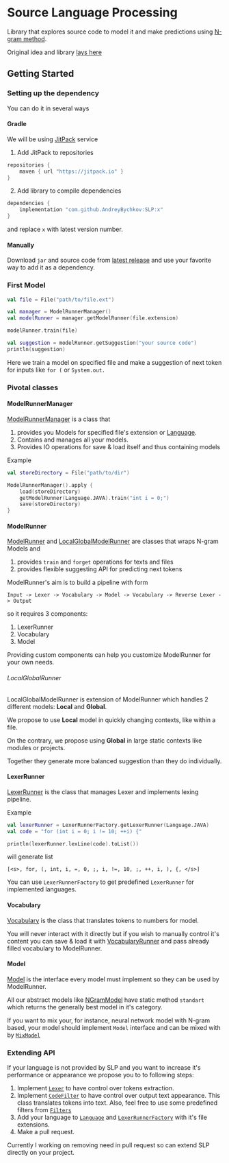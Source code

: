 # Source Language Processing

Library that explores source code to model it and 
make predictions using [N-gram method](https://shorturl.at/uFPTW).

Original idea and library [lays here](https://github.com/SLP-team/SLP-Core)

## Getting Started

### Setting up the dependency
You can do it in several ways

#### Gradle

We will be using [JitPack](https://jitpack.io) service

1. Add JitPack to repositories
```groovy
repositories {
    maven { url "https://jitpack.io" }
}
```


2. Add library to compile dependencies
```groovy
dependencies {
    implementation "com.github.AndreyBychkov:SLP:x"
}
```
and replace `x` with latest version number.

#### Manually

Download `jar` and source code from [latest release](https://github.com/AndreyBychkov/SLP/releases/tag/1.4.7)
and use your favorite way to add it as a dependency.

### First Model

```kotlin
val file = File("path/to/file.ext")

val manager = ModelRunnerManager()
val modelRunner = manager.getModelRunner(file.extension)

modelRunner.train(file)

val suggestion = modelRunner.getSuggestion("your source code")
println(suggestion)
```

Here we train a model on specified file
and make a suggestion of next token for inputs like `for (` or `System.out.`

### Pivotal classes

#### ModelRunnerManager
[ModelRunnerManager](src/main/kotlin/org/jetbrains/slp/modeling/ModelRunnerManager.kt) is a class that 
1. provides you Models for specified file's extension or [Language](src/main/kotlin/org/jetbrains/slp/Language.kt).
2. Contains and manages all your models.
3. Provides IO operations for save & load itself and thus containing models

Example
```kotlin
val storeDirectory = File("path/to/dir")

ModelRunnerManager().apply { 
    load(storeDirectory)
    getModelRunner(Language.JAVA).train("int i = 0;")
    save(storeDirectory)
}
```

#### ModelRunner
[ModelRunner](src/main/kotlin/org/jetbrains/slp/modeling/runners/ModelRunner.kt) and
[LocalGlobalModelRunner](src/main/kotlin/org/jetbrains/slp/modeling/runners/LocalGlobalModelRunner.kt)
are classes that wraps N-gram Models and 

1. provides `train` and `forget` operations for texts and files
2. provides flexible suggesting API for predicting next tokens

ModelRunner's aim is to build a pipeline with form
```
Input -> Lexer -> Vocabulary -> Model -> Vocabulary -> Reverse Lexer -> Output
```
so it requires 3 components:
1. LexerRunner
2. Vocabulary
3. Model

Providing custom components can help you customize ModelRunner for your own needs.

###### LocalGlobalRunner
LocalGlobalModelRunner is extension of ModelRunner which handles 2 different models: **Local** and **Global**.

We propose to use **Local** model in quickly changing contexts, like within a file.

On the contrary, we propose using  **Global** in large static contexts like modules or projects.

Together they generate more balanced suggestion than they do individually.


#### LexerRunner

[LexerRunner](src/main/kotlin/org/jetbrains/slp/lexing/LexerRunner.kt) is the class that manages Lexer
and implements lexing pipeline. 

Example
```kotlin
val lexerRunner = LexerRunnerFactory.getLexerRunner(Language.JAVA)
val code = "for (int i = 0; i != 10; ++i) {"

println(lexerRunner.lexLine(code).toList())
```
will generate list 
```
[<s>, for, (, int, i, =, 0, ;, i, !=, 10, ;, ++, i, ), {, </s>]
```

You can use `LexerRunnerFactory` to get predefined `LexerRunner` for implemented languages.

#### Vocabulary
[Vocabulary](src/main/kotlin/org/jetbrains/slp/translating/Vocabulary.kt) 
is the class that translates tokens to numbers for model. 

You will never interact with it directly but if you wish to manually control it's content
you can save & load it with [VocabularyRunner](src/main/kotlin/org/jetbrains/slp/translating/VocabularyRunner.kt)
and pass already filled vocabulary to ModelRunner.

#### Model

[Model](src/main/kotlin/org/jetbrains/slp/modeling/Model.kt) 
is the interface every model must implement so they can be used by ModelRunner. 

All our abstract models like [NGramModel](src/main/kotlin/org/jetbrains/slp/modeling/ngram/NGramModel.kt)
have static method `standart` which returns the generally best model in it's category.

If you want to mix your, for instance, neural network model with N-gram based, 
your model should implement `Model` interface 
and can be mixed with by [`MixModel`](src/main/kotlin/org/jetbrains/slp/modeling/mix/MixModel.kt)


### Extending API

If your language is not provided by SLP and you want to increase it's performance or appearance
we propose you to to following steps:

1. Implement [`Lexer`](src/main/kotlin/org/jetbrains/slp/lexing/Lexer.kt) 
to have control over tokens extraction.
2. Implement [`CodeFilter`](src/main/kotlin/org/jetbrains/slp/filters/CodeFilter.kt) 
to have control over output text appearance. This class translates tokens into text. 
Also, feel free to use some predefined filters from [`Filters`](src/main/kotlin/org/jetbrains/slp/filters/Filters.kt)
3. Add your language to [`Language`](src/main/kotlin/org/jetbrains/slp/Language.kt)
 and [`LexerRunnerFactory`](src/main/kotlin/org/jetbrains/slp/lexing/LexerRunnerFactory.kt) with it's file extensions.
4. Make a pull request.

Currently I working on removing need in pull request so can extend SLP directly on your project.




